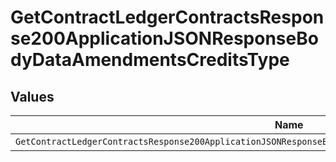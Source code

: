 # GetContractLedgerContractsResponse200ApplicationJSONResponseBodyDataAmendmentsCreditsType


## Values

| Name                                                                                                          | Value                                                                                                         |
| ------------------------------------------------------------------------------------------------------------- | ------------------------------------------------------------------------------------------------------------- |
| `GetContractLedgerContractsResponse200ApplicationJSONResponseBodyDataAmendmentsCreditsTypeCreditSegmentStart` | CREDIT_SEGMENT_START                                                                                          |